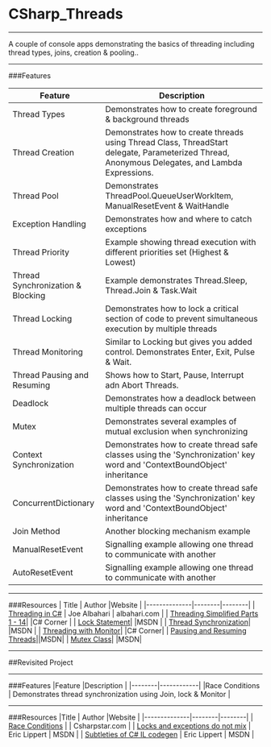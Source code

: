 # CSharp_Threads

---

A couple of console apps demonstrating the basics of threading including thread types, joins, creation &amp; pooling..

---
###Features

|Feature |Description |
|--------|------------|
|Thread Types | Demonstrates how to create foreground & background threads |
|Thread Creation | Demonstrates how to create threads using Thread Class, ThreadStart delegate, Parameterized Thread, Anonymous Delegates, and Lambda Expressions. |
|Thread Pool | Demonstrates ThreadPool.QueueUserWorkItem, ManualResetEvent & WaitHandle |
|Exception Handling | Demonstrates how and where to catch exceptions |
|Thread Priority | Example showing thread execution with different priorities set (Highest & Lowest) |
|Thread Synchronization & Blocking | Example demonstrates Thread.Sleep, Thread.Join & Task.Wait |
|Thread Locking | Demonstrates how to lock a critical section of code to prevent simultaneous execution by multiple threads  |
|Thread Monitoring | Similar to Locking but gives you added control. Demonstrates Enter, Exit, Pulse & Wait.  |
|Thread Pausing and Resuming | Shows how to Start, Pause, Interrupt adn Abort Threads.  |
| Deadlock | Demonstrates how a deadlock between multiple threads can occur |
| Mutex | Demonstrates several examples of mutual exclusion when synchronizing |
| Context Synchronization | Demonstrates how to create thread safe classes using the 'Synchronization' key word and 'ContextBoundObject' inheritance  |
| ConcurrentDictionary | Demonstrates how to create thread safe classes using the 'Synchronization' key word and 'ContextBoundObject' inheritance  |
| Join Method | Another blocking mechanism example |
| ManualResetEvent | Signalling example allowing one thread to communicate with another |
| AutoResetEvent | Signalling example allowing one thread to communicate with another |

---
###Resources
| Title | Author |Website |
|--------------|--------|--------|
| [Threading in C#](http://www.albahari.com/threading/) | Joe Albahari | albahari.com |
| [Threading Simplified Parts 1 - 14](http://www.c-sharpcorner.com/UploadFile/19b1bd/threading-simplified-part1/)| |C# Corner |
| [Lock Statement](https://msdn.microsoft.com/en-us/library/c5kehkcz.aspx?f=255&MSPPError=-2147217396)| |MSDN |
| [Thread Synchronization](https://msdn.microsoft.com/en-us/library/mt679037.aspx?f=255&MSPPError=-2147217396)| |MSDN |
| [Threading with Monitor](http://www.c-sharpcorner.com/UploadFile/1d42da/threading-with-monitor-in-C-Sharp/)| |C# Corner|
| [Pausing and Resuming Threads](https://msdn.microsoft.com/en-us/library/tttdef8x%28v=vs.110%29.aspx?f=255&MSPPError=-2147217396)||MSDN|
| [Mutex Class](https://msdn.microsoft.com/en-us/library/system.threading.mutex%28v=vs.110%29.aspx?f=255&MSPPError=-2147217396)| |MSDN|

---

##Revisited Project

---

###Features
|Feature |Description |
|--------|------------|
|Race Conditions | Demonstrates thread synchronization using Join, lock & Monitor |

---

###Resources
|Title | Author |Website |
|--------------|--------|--------|
| [Race Conditions](http://www.csharpstar.com/csharp-race-conditions-in-threading/) |  | Csharpstar.com |
| [Locks and exceptions do not mix](https://blogs.msdn.microsoft.com/ericlippert/2009/03/06/locks-and-exceptions-do-not-mix/) | Eric Lippert | MSDN |
| [Subtleties of C# IL codegen](https://blogs.msdn.microsoft.com/ericlippert/2007/08/17/subtleties-of-c-il-codegen/) | Eric Lippert | MSDN |
